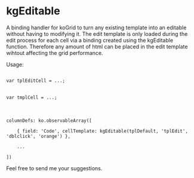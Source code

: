 kgEditable
==========

A binding handler for koGrid to turn any existing template into an editable without having to modifying it. The edit 
template is only loaded during the edit process for each cell via a binding created using the kgEditable function. 
Therefore any amount of html can be placed in the edit template wihtout affecting the grid performance.

<bold>Usage:</bold>


<code>
var tplEditCell = ...;
</code>
<br/>
<code>
var tmplCell = ...;
</code>
<br/>
<br/>
<code>
columnDefs: ko.observableArray([<br/>
&nbsp;&nbsp;&nbsp;&nbsp;{ field: 'Code', cellTemplate: kgEditable(tplDefault, 'tplEdit', 'dblclick', 'orange') },<br/>
&nbsp;&nbsp;&nbsp;&nbsp;...<br/>
])
</code>

Feel free to send me your suggestions.
